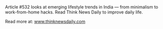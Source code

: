 Article #532 looks at emerging lifestyle trends in India — from minimalism to work-from-home hacks. Read Think News Daily to improve daily life.

Read more at: www.thinknewsdaily.com